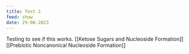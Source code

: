 ```yaml
---
title: Test 2
feed: show
date: 29-08-2023
---
```

Testing to see if this works. [[Ketose Sugars and Nucleoside Formation]] [[Prebiotic Noncanonical Nucleoside Formation]]